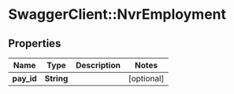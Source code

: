 # SwaggerClient::NvrEmployment

## Properties
Name | Type | Description | Notes
------------ | ------------- | ------------- | -------------
**pay_id** | **String** |  | [optional] 

